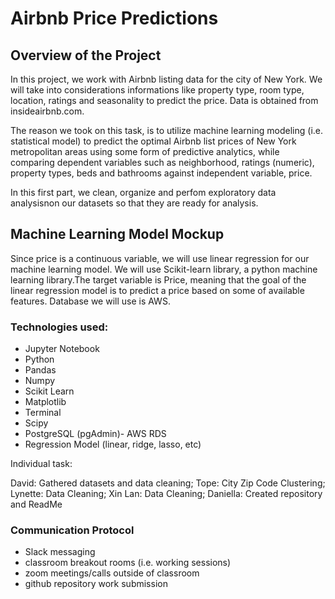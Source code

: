 # Airbnb Price Predictions

## Overview of the Project

In this project, we work with Airbnb listing data for the city of New York. We will take into considerations informations like property type, room type, location, ratings and seasonality to predict the price. Data is obtained from insideairbnb.com. 

The reason we took on this task, is to utilize machine learning modeling (i.e. statistical model) to predict the optimal Airbnb list prices of New York metropolitan areas using some form of predictive analytics, while comparing dependent variables such as neighborhood, ratings (numeric), property types, beds and bathrooms against independent variable, price. 

In this first part, we clean, organize and perfom exploratory data analysisnon our datasets so that they are ready for analysis. 

## Machine Learning Model Mockup
Since price is a continuous variable, we will use linear regression for our machine learning model. We will use Scikit-learn library, a python machine learning library.The target variable is Price, meaning that the goal of the linear regression model is to predict a price based on some of available features. Database we will use is AWS. 

### Technologies used:
- Jupyter Notebook
- Python
- Pandas
- Numpy
- Scikit Learn
- Matplotlib
- Terminal 
- Scipy
- PostgreSQL (pgAdmin)- AWS RDS
- Regression Model (linear, ridge, lasso, etc)

Individual task:

David: Gathered datasets and data cleaning;
Tope: City Zip Code Clustering;
Lynette: Data Cleaning;
Xin Lan: Data Cleaning;
Daniella: Created repository and ReadMe

### Communication Protocol
- Slack messaging
- classroom breakout rooms (i.e. working sessions)
- zoom meetings/calls outside of classroom
- github repository work submission
